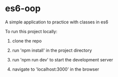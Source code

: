 # es6-oop

A simple application to practice with classes in es6

To run this project locally:

1. clone the repo

2. run 'npm install' in the project directory

3. run 'npm run dev' to start the development server

4. navigate to 'localhost:3000' in the browser

